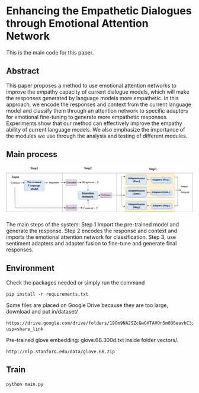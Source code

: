 # Enhancing the Empathetic Dialogues through Emotional Attention Network

This is the main code for this paper.
## Abstract

This paper proposes a method to use emotional attention networks to improve the empathy capacity of current dialogue models, which will make the responses generated by language models more empathetic. In this approach, we encode the responses and context from the current language model and classify them through an attention network to specific adapters for emotional fine-tuning to generate more empathetic responses. Experiments show that our method can effectively improve the empathy ability of current language models. We also emphasize the importance of the modules we use through the analysis and testing of different modules.

## Main process
![](https://github.com/huibaisedeshijie/Enhancing-the-Empathetic-Dialogues-through-Emotional-Attention-Network/blob/main/1-main-stream(simple).drawio%20(1).png)

The main steps of the system: Step 1 Import the pre-trained model and generate the response. Step 2 encodes the response and context and imports the emotional attention network for classification. Step 3, use sentiment adapters and adapter fusion to fine-tune and generate final responses.

## Environment
Check the packages needed or simply run the command
```
pip install -r requirements.txt
```
Some files are placed on Google Drive because they are too large, download and put in/dataset/
```
https://drive.google.com/drive/folders/19Om9NA2SZcGwGHTAVOn5m036eavhC3i4?usp=share_link
```

Pre-trained glove embedding: glove.6B.300d.txt inside folder vectors/.
```
http://nlp.stanford.edu/data/glove.6B.zip
```
## Train 
```
python main.py
```
